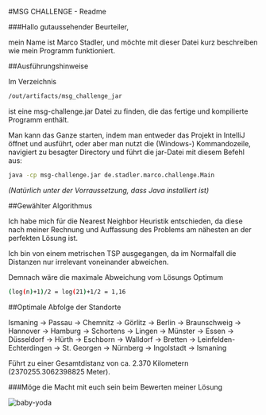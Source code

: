 #MSG CHALLENGE - Readme 

###Hallo gutaussehender Beurteiler,


mein Name ist Marco Stadler, und möchte mit dieser Datei kurz beschreiben wie mein Programm funktioniert.


##Ausführungshinweise

Im Verzeichnis 

```sh
/out/artifacts/msg_challenge_jar
```
ist eine msg-challenge.jar Datei zu finden, die das fertige und kompilierte Programm enthält.

Man kann das Ganze starten, indem man entweder das Projekt in IntelliJ öffnet und ausführt, oder aber man nutzt die (Windows-) Kommandozeile, navigiert zu besagter Directory und führt die jar-Datei mit diesem Befehl aus:

```sh
java -cp msg-challenge.jar de.stadler.marco.challenge.Main
```
_(Natürlich unter der Vorraussetzung, dass Java installiert ist)_

##Gewählter Algorithmus

Ich habe mich für die Nearest Neighbor Heuristik entschieden, da diese nach meiner Rechnung und Auffassung des Problems am nähesten an der perfekten Lösung ist.

Ich bin von einem metrischen TSP ausgegangen, da im Normalfall die Distanzen nur irrelevant voneinander abweichen.

Demnach wäre die maximale Abweichung vom Lösungs Optimum   
```sh
(log(n)+1)/2 = log(21)+1/2 = 1,16
```
##Optimale Abfolge der Standorte

Ismaning -> Passau -> Chemnitz -> Görlitz -> Berlin -> Braunschweig -> Hannover -> Hamburg -> Schortens -> Lingen -> Münster -> Essen -> Düsseldorf -> Hürth -> Eschborn -> Walldorf -> Bretten -> Leinfelden-Echterdingen -> St. Georgen -> Nürnberg -> Ingolstadt -> Ismaning

Führt zu einer Gesamtdistanz von ca. 2.370 Kilometern (2370255.3062398825 Meter).

###Möge die Macht mit euch sein beim Bewerten meiner Lösung

![baby-yoda](https://media0.giphy.com/media/kI2hsMDS4zjK7Fbif8/giphy.gif?cid=ecf05e47e240d44c03f4ed6cfcbe80c0a5be95cdc84e25b0&rid=giphy.gif)